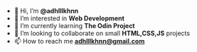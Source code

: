- 👋 Hi, I’m **@adhlllkhnn**
- 👀 I’m interested in **Web Development**
- 🌱 I’m currently learning **The Odin Project**
- 💞️ I’m looking to collaborate on small **HTML,CSS,JS** projects
- 📫 How to reach me **adhlllkhnn@gmail.com**

<!---
adhlllkhnn/adhlllkhnn is a ✨ special ✨ repository because its `README.md` (this file) appears on your GitHub profile.
You can click the Preview link to take a look at your changes.
--->
